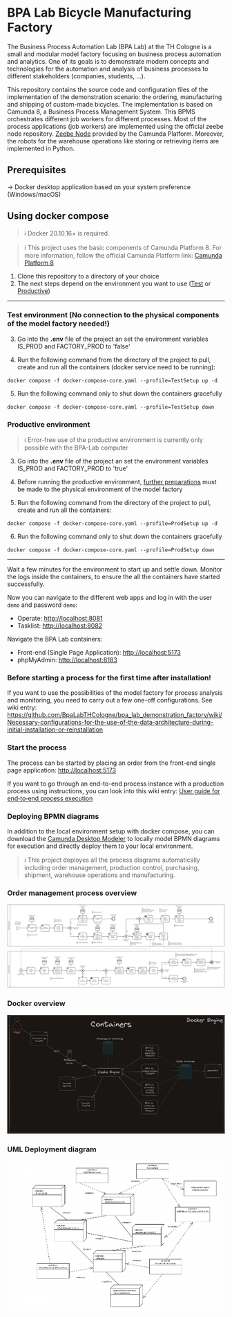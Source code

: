 # BPA Lab Bicycle Manufacturing Factory

The Business Process Automation Lab (BPA Lab) at the TH Cologne is a small and modular model factory focusing on business process automation and analytics. One of its goals is to demonstrate modern concepts and technologies for the automation and analysis of business processes to different stakeholders (companies, students, ...).

This repository contains the source code and configuration files of the implementation of the demonstration scenario: the ordering, manufacturing and shipping of custom-made bicycles. The implementation is based on Camunda 8, a Business Process Management System. This BPMS orchestrates different job workers for different processes. Most of the process applications (job workers) are implemented using the official zeebe node repository. [Zeebe Node](https://github.com/camunda-community-hub/zeebe-client-node-js) provided by the Camunda Platform. Moreover, the robots for the warehouse operations like storing or retrieving items are implemented in Python.

## Prerequisites

-> Docker desktop application based on your system preference (Windows/macOS)

## Using docker compose

> :information_source: Docker 20.10.16+ is required.

> :information_source: This project uses the basic components of Camunda Platform 8. For more information, follow the official Camunda Platform link: [Camunda Platform 8](https://github.com/camunda/camunda-platform)

1. Clone this repository to a directory of your choice
2. The next steps depend on the environment you want to use ([Test](#test-environment-no-connection-to-the-physical-components-of-the-model-factory-needed) or [Productive](#productive-environment))

---

### Test environment (No connection to the physical components of the model factory needed!)

3. Go into the **.env** file of the project an set the environment variables IS_PROD and FACTORY_PROD to 'false'

4. Run the following command from the directory of the project to pull, create and run all the containers (docker service need to be running):

```
docker compose -f docker-compose-core.yaml --profile=TestSetup up -d
```

5. Run the following command only to shut down the containers gracefully

```
docker compose -f docker-compose-core.yaml --profile=TestSetup down
```

### Productive environment

> :information_source: Error-free use of the productive environment is currently only possible with the BPA-Lab computer

3. Go into the **.env** file of the project an set the environment variables IS_PROD and FACTORY_PROD to 'true'

4. Before running the productive environment, [further preparations](https://github.com/BpaLabTHCologne/bpa_lab_demonstration_factory/wiki/Use-of-the-productive-environment-of-the-model-factory#preparations) must be made to the physical environment of the model factory

5. Run the following command from the directory of the project to pull, create and run all the containers:

```
docker compose -f docker-compose-core.yaml --profile=ProdSetup up -d
```

6. Run the following command only to shut down the containers gracefully

```
docker compose -f docker-compose-core.yaml --profile=ProdSetup down
```

---

Wait a few minutes for the environment to start up and settle down. Monitor the logs inside the containers, to ensure the all the containers have started successfully.

Now you can navigate to the different web apps and log in with the user `demo` and password `demo`:
- Operate: [http://localhost:8081](http://localhost:8081)
- Tasklist: [http://localhost:8082](http://localhost:8082)

Navigate the BPA Lab containers:
- Front-end (Single Page Application): [http://localhost:5173](http://localhost:5173)
- phpMyAdmin: [http://localhost:8183](http://localhost:8183)

### Before starting a process for the first time after installation!

If you want to use the possibilities of the model factory for process analysis and monitoring, you need to carry out a few one-off configurations. 
See wiki entry: https://github.com/BpaLabTHCologne/bpa_lab_demonstration_factory/wiki/Necessary-configurations-for-the-use-of-the-data-architecture-during-initial-installation-or-reinstallation

### Start the process

The process can be started by placing an order from the front-end single page application: [http://localhost:5173](http://localhost:5173)

If you want to go through an end-to-end process instance with a production process using instructions, you can look into this wiki entry: [User guide for end‐to‐end process execution](https://github.com/BpaLabTHCologne/bpa_lab_demonstration_factory/wiki/User-guide-for-end%E2%80%90to%E2%80%90end-process-execution)

### Deploying BPMN diagrams

In addition to the local environment setup with docker compose, you can download the [Camunda Desktop Modeler](https://camunda.com/download/modeler/) to locally model BPMN diagrams for execution and directly deploy them to your local environment.

> :information_source: This project deployes all the process diagrams automatically including order management, production control, purchasing, shipment, warehouse operations and manufacturing.

### Order management process overview

![process image](https://github.com/BpaLabTHCologne/bpa_lab_demonstration_factory/blob/main/docs/OrderManagementProcess.png?raw=true)

### Docker overview

![docker_overview](https://github.com/BpaLabTHCologne/bpa_lab_demonstration_factory/blob/main/docs/docker-overview.png?raw=true)

### UML Deployment diagram

![deployment](https://github.com/BpaLabTHCologne/bpa_lab_demonstration_factory/blob/main/docs/BPALABDeploymentDiagram.png?raw=true")
